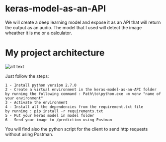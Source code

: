 # keras-model-as-an-API

We will create a deep learning model and expose it as an API that will return the output as an audio.
The model that I used will detect the image wheather it is me or a calculator.

# My project architecture

![alt text](https://github.com/mohammedAljadd/keras-model-as-api/blob/main/archi.jpg)

Just follow the steps:
	
	
	1 - Install python version 2.7.0
	2 - Create a virtual environment in the keras-model-as-an-API folder 
	by running the following command : Path\to\python.exe -m venv "name of your environment"
	3 - Activate the environment
	4 - Install all the dependencies from the requirement.txt file 
	by running : pip install -r requirements.txt
	5 - Put your keras model in model folder
	6 - Send your image to /prediction using Postman


You will find also the python script for the client to send http requests without using Postman.
